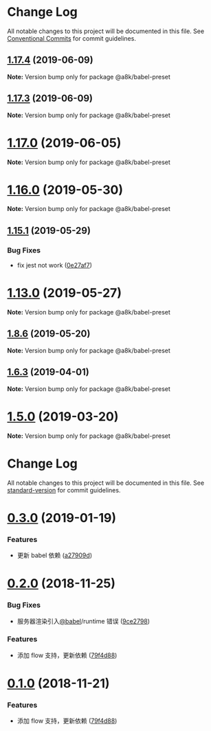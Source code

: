 # Change Log

All notable changes to this project will be documented in this file.
See [Conventional Commits](https://conventionalcommits.org) for commit guidelines.

## [1.17.4](https://github.com/hxfdarling/a8k/compare/v1.17.3...v1.17.4) (2019-06-09)

**Note:** Version bump only for package @a8k/babel-preset

## [1.17.3](https://github.com/hxfdarling/a8k/compare/v1.17.3-alpha.0...v1.17.3) (2019-06-09)

**Note:** Version bump only for package @a8k/babel-preset

# [1.17.0](https://github.com/hxfdarling/a8k/compare/v1.16.0...v1.17.0) (2019-06-05)

**Note:** Version bump only for package @a8k/babel-preset

# [1.16.0](https://github.com/hxfdarling/a8k/compare/v1.15.3...v1.16.0) (2019-05-30)

**Note:** Version bump only for package @a8k/babel-preset

## [1.15.1](https://github.com/hxfdarling/a8k/compare/v1.15.0...v1.15.1) (2019-05-29)

### Bug Fixes

- fix jest not work ([0e27af7](https://github.com/hxfdarling/a8k/commit/0e27af7))

# [1.13.0](https://github.com/hxfdarling/a8k/compare/v1.12.4...v1.13.0) (2019-05-27)

**Note:** Version bump only for package @a8k/babel-preset

## [1.8.6](https://github.com/hxfdarling/a8k/compare/v1.8.5...v1.8.6) (2019-05-20)

**Note:** Version bump only for package @a8k/babel-preset

## [1.6.3](https://github.com/hxfdarling/a8k/compare/v1.6.2...v1.6.3) (2019-04-01)

**Note:** Version bump only for package @a8k/babel-preset

# [1.5.0](https://github.com/hxfdarling/a8k/compare/v1.4.2...v1.5.0) (2019-03-20)

**Note:** Version bump only for package @a8k/babel-preset

# Change Log

All notable changes to this project will be documented in this file. See [standard-version](https://github.com/conventional-changelog/standard-version) for commit guidelines.

<a name="0.3.0"></a>

# [0.3.0](https://github.com/hxfdarling/babel-preset-imt/compare/v0.2.0...v0.3.0) (2019-01-19)

### Features

- 更新 babel 依赖 ([a27909d](https://github.com/hxfdarling/babel-preset-imt/commit/a27909d))

<a name="0.2.0"></a>

# [0.2.0](https://github.com/hxfdarling/babel-preset-imt/compare/v0.0.5...v0.2.0) (2018-11-25)

### Bug Fixes

- 服务器渲染引入[@babel](https://github.com/babel)/runtime 错误 ([9ce2798](https://github.com/hxfdarling/babel-preset-imt/commit/9ce2798))

### Features

- 添加 flow 支持，更新依赖 ([79f4d88](https://github.com/hxfdarling/babel-preset-imt/commit/79f4d88))

<a name="0.1.0"></a>

# [0.1.0](https://github.com/hxfdarling/babel-preset-imt/compare/v0.0.3...v0.1.0) (2018-11-21)

### Features

- 添加 flow 支持，更新依赖 ([79f4d88](https://github.com/hxfdarling/babel-preset-imt/commit/79f4d88))
